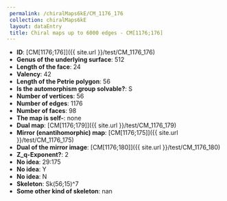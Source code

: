 ```yaml
--- 
 permalink: /chiralMaps6kE/CM_1176_176 
 collection: chiralMaps6kE
 layout: dataEntry
 title: Chiral maps up to 6000 edges - CM[1176;176]
---
```


- **ID**: [CM[1176;176]]({{ site.url }}/test/CM_1176_176)
- **Genus of the underlying surface**: 512
- **Length of the face**: 24
- **Valency**: 42
- **Length of the Petrie polygon**: 56
- **Is the automorphism group solvable?**: S
- **Number of vertices**: 56
- **Number of edges**: 1176
- **Number of faces**: 98
- **The map is self-**: none
- **Dual map**: [CM[1176;179]]({{ site.url }}/test/CM_1176_179)
- **Mirror (enantihomorphic) map**: [CM[1176;175]]({{ site.url }}/test/CM_1176_175)
- **Dual of the mirror image**: [CM[1176;180]]({{ site.url }}/test/CM_1176_180)
- **Z_q-Exponent?**: 2
- **No idea**:  29:175
- **No idea**: Y
- **No idea**: N
- **Skeleton**: Sk(56;15)^7
- **Some other kind of skeleton**: nan
